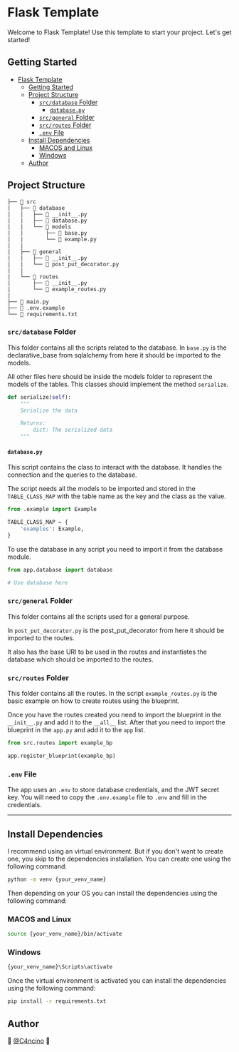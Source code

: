 # Flask Template

Welcome to Flask Template! Use this template to start your project. Let's get started!

## Getting Started

- [Flask Template](#flask-template)
  - [Getting Started](#getting-started)
  - [Project Structure](#project-structure)
    - [`src/database` Folder](#srcdatabase-folder)
      - [`database.py`](#databasepy)
    - [`src/general` Folder](#srcgeneral-folder)
    - [`src/routes` Folder](#srcroutes-folder)
    - [`.env` File](#env-file)
  - [Install Dependencies](#install-dependencies)
    - [MACOS and Linux](#macos-and-linux)
    - [Windows](#windows)
  - [Author](#author)

## Project Structure

```plain
├── 📂 src
|   ├── 📁 database
|   |   ├── 📄 __init__.py
|   |   ├── 📄 database.py
|   |   └── 📁 models
|   |       ├── 📄 base.py
|   |       └── 📄 example.py
|   |   
|   ├── 📁 general
|   |   ├── 📄 __init__.py
|   |   └── 📄 post_put_decorator.py
|   |
|   └── 📁 routes
|       ├── 📄 __init__.py
|       └── 📄 example_routes.py
|
├── 📄 main.py
├── 📄 .env.example
└── 📄 requirements.txt
```

### `src/database` Folder

This folder contains all the scripts related to the database. In `base.py` is the declarative_base from sqlalchemy from here it should be imported to the models.

All other files here should be inside the models folder to represent the models of the tables. This classes should implement the method `serialize`.

```python
def serialize(self):
    """
    Serialize the data

    Returns:
        dict: The serialized data
    """
```

#### `database.py`

This script  contains the class to interact with the database. It handles the connection and the queries to the database. 

The script needs all the models to be imported and stored in the `TABLE_CLASS_MAP` with the table name as the key and the class as the value.

```python
from .example import Example

TABLE_CLASS_MAP = {
    'examples': Example,
}
```

To use the database in any script you need to import it from the database module.

```python
from app.database import database

# Use database here
```

### `src/general` Folder

This folder contains all the scripts used for a general purpose. 

In `post_put_decorator.py` is the post_put_decorator from here it should be imported to the routes.

It also has the base URI to be used in the routes and instantiates the database which should be imported to the routes.

### `src/routes` Folder

This folder contains all the routes. In the script `example_routes.py` is the basic example on how to create routes using the blueprint.

Once you have the routes created you need to import the blueprint in the `__init__.py` and add it to the `__all__` list. After that you need to import the blueprint in the `app.py` and add it to the `app` list.

```python
from src.routes import example_bp

app.register_blueprint(example_bp)
```

### `.env` File

The app uses an `.env` to store database credentials, and the JWT secret key. You will need to copy the `.env.example` file to `.env` and fill in the credentials.

---

## Install Dependencies

I recommend using an virtual environment. But if you don't want to create one, you skip to the dependencies installation. You can create one using the following command:

```bash
python -m venv {your_venv_name}
```

Then depending on your OS you can install the dependencies using the following command:

### MACOS and Linux 

```bash
source {your_venv_name}/bin/activate
```

### Windows
```cmd
{your_venv_name}\Scripts\activate
```

Once the virtual environment is activated you can install the dependencies using the following command:

```bash
pip install -r requirements.txt
```

## Author 
🧇 [@C4ncino](https://github.com/C4ncino) 🧇
